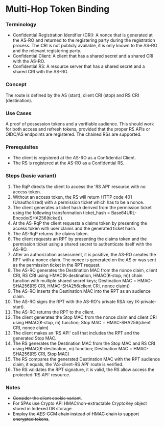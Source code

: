 # Multi-Hop Token Binding

### Terminology

* Confidential Registration Identifier (CRI): A nonce that is generated at the AS-RO and returned to the registering party during the registration process. The CRI is not publicly available, it is only known to the AS-RO and the relevant registering party.
* Confidential Client: A client that has a shared secret and a shared CRI with the AS-RO.
* Confidential RS: A resource server that has a shared secret and a shared CRI with the AS-RO.

### Concept

The route is defined by the AS (start), client CRI (stop) and RS CRI (destination).

### Use Cases

A proof of possession tokens and a verifiable audience. This should work for both access and refresh tokens, provided that the proper RS APIs or OIDC/AS endpoints are registered. The chained RSs are supported.

### Prerequisites

* The client is registered at the AS-RO as a Confidential Client.
* The RS is registered at the AS-RO as a Confidential RS.

### Steps (basic variant)

1. The RqP directs the client to access the 'RS API' resource with no access token.
2. Without an access token, the RS will return HTTP code 401 (Unauthorized) with a permission ticket which has to be a nonce.
3. The client generates a ticket hash derived from the permission ticket using the following transformation ticket_hash = Base64URL-Encode(SHA256(ticket)).
4. At the AS-RqP the client requests a claims token by presenting the access token with user claims and the generated ticket hash.
5. The AS-RqP returns the claims token.
6. The client requests an RPT by presenting the claims token and the permission ticket using a shared secret to authenticate itself with the AS-RO.
7. After an authorization assessment, it is positive, the AS-RO creates the RPT with a nonce claim. The nonce is generated on the AS or was sent as the permission ticket in the RPT request.
8. The AS-RO generates the Destination MAC from the nonce claim, client CRI, RS CRI using HMAC(K-destination, HMAC(K-stop, m)) chain function with multiple shared secret keys; Destination MAC = HMAC-SHA256(RS CRI, HMAC-SHA256(client CRI, nonce claim))
9. The AS-RO inserts the Destination MAC into the RPT as an audience claim.
10. The AS-RO signs the RPT with the AS-RO's private RSA key (K-private-start).
11. The AS-RO returns the RPT to the client.
12. The client generates the Stop MAC from the nonce claim and client CRI using HMAC(K-stop, m) function; Stop MAC = HMAC-SHA256(client CRI, nonce claim)
13. The client makes an 'RS API' call that includes the RPT and the generated Stop MAC.
14. The RS generates the Destination MAC from the Stop MAC and RS CRI using HMAC(K-destination, m) function; Destination MAC = HMAC-SHA256(RS CRI, Stop MAC)
15. The RS compares the generated Destination MAC with the RPT audience claim, it equals, the 'AS-client-RS API' route is verified.
16. The RS validates the RPT signature, it is valid, the RS allow access the protected 'RS API' resource.

### Notes

* ~~Consider the client cookie variant~~.
* For SPAs use Crypto API HMAC/non-extractable CryptoKey object stored in Indexed DB storage.
* ~~Employ the AES-GCM chain instead of HMAC chain to support encrypted tokens~~.